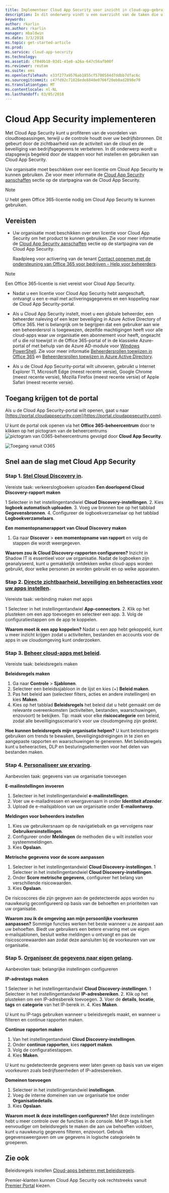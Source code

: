 ```yaml
---
title: Implementeer Cloud App Security voor inzicht in cloud-app-gebruik en controle | Microsoft-documenten
description: In dit onderwerp vindt u een overzicht van de taken die u moet uitvoeren om aan de slag te gaan met Cloud App Security.
keywords: 
author: rkarlin
ms.author: rkarlin
manager: mbaldwin
ms.date: 3/3/2018
ms.topic: get-started-article
ms.prod: 
ms.service: cloud-app-security
ms.technology: 
ms.assetid: cf040b18-93d1-41e8-a26a-647c56afb00f
ms.reviewer: reutam
ms.suite: ems
ms.openlocfilehash: e33f277a9576ab1855cf5700584d7ddbb7dfac6c
ms.sourcegitcommit: c47fd92c71028ede8840e0766f20eb0ad2898e70
ms.translationtype: MT
ms.contentlocale: nl-NL
ms.lasthandoff: 03/05/2018
---
```

# <a name="deploy-cloud-app-security"></a>Cloud App Security implementeren
Met Cloud App Security kunt u profiteren van de voordelen van cloudtoepassingen, terwijl u de controle houdt over uw bedrijfsbronnen. Dit gebeurt door de zichtbaarheid van de activiteit van de cloud en de beveiliging van bedrijfsgegevens te verbeteren. In dit onderwerp wordt u stapsgewijs begeleid door de stappen voor het instellen en gebruiken van Cloud App Security.  

Uw organisatie moet beschikken over een licentie om Cloud App Security te kunnen gebruiken. Zie voor meer informatie de [Cloud App Security aanschaffen](https://www.microsoft.com/cloud-platform/cloud-app-security) sectie op de startpagina van de Cloud App Security.  

>[!NOTE]
>U hebt geen Office 365-licentie nodig om Cloud App Security te kunnen gebruiken.  

## <a name="prerequisites"></a>Vereisten  
  
-   Uw organisatie moet beschikken over een licentie voor Cloud App Security om het product te kunnen gebruiken. Zie voor meer informatie de [Cloud App Security aanschaffen](https://www.microsoft.com/cloud-platform/cloud-app-security) sectie op de startpagina van de Cloud App Security.  
  
     Raadpleeg voor activering van de tenant [Contact opnemen met de ondersteuning van Office 365 voor bedrijven - Help voor beheerders](https://support.office.com/article/Contact-Office-365-for-business-support-Admin-Help-32a17ca7-6fa0-4870-8a8d-e25ba4ccfd4b).  
  
> [!NOTE] 
> Een Office 365-licentie is niet vereist voor Cloud App Security.  
  
-   Nadat u een licentie voor Cloud App Security hebt aangeschaft, ontvangt u een e-mail met activeringsgegevens en een koppeling naar de Cloud App Security-portal.  
  
-   Als u Cloud App Security instelt, moet u een globale beheerder, een beheerder naleving of een lezer beveiliging in Azure Active Directory of Office 365. Het is belangrijk om te begrijpen dat een gebruiker aan wie een beheerdersrol is toegewezen, dezelfde machtigingen heeft voor alle cloud-apps waar uw organisatie een abonnement voor heeft, ongeacht of u die rol toewijst in de Office 365-portal of in de klassieke Azure-portal of met behulp van de Azure AD-module voor [Windows PowerShell](https://technet.microsoft.com/library/mt736914.aspx). Zie voor meer informatie [Beheerdersrollen toewijzen in Office 365](https://support.office.com/article/Assigning-admin-roles-in-Office-365-eac4d046-1afd-4f1a-85fc-8219c79e1504) en [Beheerdersrollen toewijzen in Azure Active Directory](https://azure.microsoft.com/documentation/articles/active-directory-assign-admin-roles/).  
  
-   Als u de Cloud App Security-portal wilt uitvoeren, gebruikt u Internet Explorer 11, Microsoft Edge (meest recente versie), Google Chrome (meest recente versie), Mozilla Firefox (meest recente versie) of Apple Safari (meest recente versie).  

## <a name="to-access-the-portal"></a>Toegang krijgen tot de portal

Als u de Cloud App Security-portal wilt openen, gaat u naar [https://portal.cloudappsecurity.com](https://portal.cloudappsecurity.com).  
  
U kunt de portal ook openen via het **Office 365-beheercentrum** door te klikken op het pictogram van de beheercentrums ![pictogram van O365-beheercentrums](./media/o365-admin-centers-icon.png "pictogram van O365-beheercentrums") gevolgd door **Cloud App Security**.  
  
![Toegang vanuit O365](./media/access-from-o365.png "Toegang vanuit O365")  
  



## <a name="get-started-quickly-with-cloud-app-security"></a>Snel aan de slag met Cloud App Security  

 

### <a name="step-1-set-up-cloud-discoveryset-up-cloud-discoverymd"></a>Stap 1. [Stel Cloud Discovery in](set-up-cloud-discovery.md).
Vereiste taak: verkeerslogboeken uploaden **Een doorlopend Cloud Discovery-rapport maken**

 1 Selecteer in het instellingentandwiel **Cloud Discovery-instellingen**.
 2. Kies **logboek automatisch uploaden**.
 3. Voeg uw bronnen toe op het tabblad **Gegevensbronnen**.
 4. Configureer de logboekverzamelaar op het tabblad **Logboekverzamelaars**.
 
**Een momentopnamerapport van Cloud Discovery maken**

 1. Ga naar **Discover** > **een momentopname van rapport** en volg de stappen die wordt weergegeven.

**Waarom zou ik Cloud Discovery-rapporten configureren?**
Inzicht in Shadow IT is essentieel voor uw organisatie.
Nadat de logboeken zijn geanalyseerd, kunt u gemakkelijk ontdekken welke cloud-apps worden gebruikt, door welke personen ze worden gebruikt en op welke apparaten.


### <a name="step-2-set-instant-visibility-protection-and-governance-actions-for-your-appsenable-instant-visibility-protection-and-governance-actions-for-your-appsmd"></a>Stap 2. [Directe zichtbaarheid, beveiliging en beheeracties voor uw apps instellen](enable-instant-visibility-protection-and-governance-actions-for-your-apps.md).
Vereiste taak: verbinding maken met apps

1 Selecteer in het instellingentandwiel **App-connectors**.
2. Klik op het plusteken om een app toevoegen en selecteer een app.
3. Volg de configuratiestappen om de app te koppelen.

**Waarom moet ik een app koppelen?**
Nadat u een app hebt gekoppeld, kunt u meer inzicht krijgen zodat u activiteiten, bestanden en accounts voor de apps in uw cloudomgeving kunt onderzoeken.


### <a name="step-3-control-cloud-apps-with-policiescontrol-cloud-apps-with-policiesmd"></a>Stap 3. [Beheer cloud-apps met beleid](control-cloud-apps-with-policies.md).
Vereiste taak: beleidsregels maken

**Beleidsregels maken**

1. Ga naar **Controle** > **Sjablonen**.
2. Selecteer een beleidssjabloon in de lijst en kies (+) **Beleid maken**.
3. Pas het beleid aan (selecteer filters, acties en andere instellingen) en kies **Maken**.
4. Kies op het tabblad **Beleidsregels** het beleid dat u hebt gemaakt om de relevante overeenkomsten (activiteiten, bestanden, waarschuwingen, enzovoort) te bekijken.
 Tip: maak voor elke **risicocategorie** een beleid, zodat alle beveilligingsscenario's voor uw cloudomgeving zijn gedekt.

**Hoe kunnen beleidsregels mijn organisatie helpen?**
U kunt beleidsregels gebruiken om trends te bewaken, beveiligingsdreigingen in te zien en aangepaste rapporten en waarschuwingen te genereren. Met beleidsregels kunt u beheeracties, DLP en besturingselementen voor het delen van bestanden maken.


### <a name="step-4-personalize-your-experiencemail-settingsmd"></a>Stap 4. [Personaliseer uw ervaring](mail-settings.md).
Aanbevolen taak: gegevens van uw organisatie toevoegen

**E-mailinstellingen invoeren**

1. Selecteer in het instellingentandwiel **e-mailinstellingen**.
2. Voer uw e-mailadressen en weergavenaam in onder **Identiteit afzender**.
3. Upload de e-mailsjabloon van uw organisatie onder **E‑mailontwerp**.

**Meldingen voor beheerders instellen**

1. Kies uw gebruikersnaam op de navigatiebalk en ga vervolgens naar **Gebruikersinstellingen**.
2. Configureer onder **Meldingen** de methoden die u wilt instellen voor systeemmeldingen.
3. Kies **Opslaan**.

**Metrische gegevens voor de score aanpassen**

1. Selecteer in het instellingentandwiel **Cloud Discovery-instellingen**.
1 Selecteer in het instellingentandwiel **Cloud Discovery-instellingen**.
2. Onder **Score metrische gegevens**, configureer het belang van verschillende risicowaarden.
3. Kies **Opslaan**.

De risicoscores die zijn gegeven aan de gedetecteerde apps worden nu nauwkeurig geconfigureerd op basis van de behoeften en prioriteiten van uw organisatie.

**Waarom zou ik de omgeving aan mijn persoonlijke voorkeuren aanpassen?**
Sommige functies werken het beste wanneer u ze aanpast aan uw behoeften. Biedt uw gebruikers een betere ervaring met uw eigen e‑mailsjablonen, besluit welke meldingen u ontvangt en pas de risicoscorewaarden aan zodat deze aansluiten bij de voorkeuren van uw organisatie.


### <a name="step-5-organize-the-data-according-to-your-needsip-tagsmd"></a>Stap 5. [Organiseer de gegevens naar eigen gelang](ip-tags.md).
Aanbevolen taak: belangrijke instellingen configureren

**IP-adrestags maken**

1 Selecteer in het instellingentandwiel **Cloud Discovery-instellingen**.
1 Selecteer in het instellingentandwiel **IP-adresbereiken**.
2. Klik op het plusteken om een IP-adresbereik toevoegen.
3. Voer de **details**, **locatie**, **tags** en **categorie** van het IP-bereik in.
4. Kies **Maken**.

 U kunt nu IP-tags gebruiken wanneer u beleidsregels maakt, en wanneer u filteren en continue rapporten maken.

**Continue rapporten maken**

1. Van het instellingentandwiel **Cloud Discovery-instellingen**.
2. Onder **continue rapporten**, kies **rapport maken**.
3. Volg de configuratiestappen.
4. Kies **Maken**.

U kunt nu gedetecteerde gegevens weer laten geven op basis van uw eigen voorkeuren zoals bedrijfseenheden of IP-adresbereiken.

**Domeinen toevoegen**

1. Selecteer in het instellingentandwiel **instellingen**.
2. Voeg de interne domeinen van uw organisatie toe onder **Organisatiedetails**.
3. Kies **Opslaan**.

**Waarom moet ik deze instellingen configureren?**
Met deze instellingen hebt u meer controle over de functies in de console. Met IP-tags is het eenvoudiger om beleidsregels te maken die aan uw behoeften voldoen, kunt u nauwkeurig gegevens filteren, enzovoort. Gebruik gegevensweergaven om uw gegevens in logische categorieën te groeperen.
  

## <a name="see-also"></a>Zie ook

Beleidsregels instellen [Cloud-apps beheren met beleidsregels](control-cloud-apps-with-policies.md).    

Premier-klanten kunnen Cloud App Security ook rechtstreeks vanuit [Premier Portal](https://premier.microsoft.com/) kiezen.   
